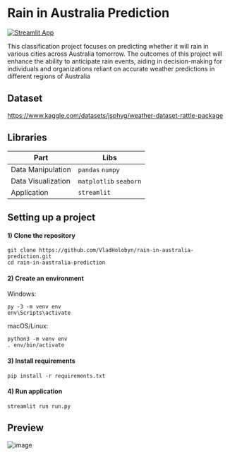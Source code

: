 # Rain in Australia Prediction

[![Streamlit App](https://static.streamlit.io/badges/streamlit_badge_black_white.svg)](https://rain-in-australia-prediction.onrender.com/)

This classification project focuses on predicting whether it will rain in various cities across Australia tomorrow. The outcomes of this project will enhance the ability to anticipate rain events, aiding in decision-making for individuals and organizations reliant on accurate weather predictions in different regions of Australia


## Dataset
https://www.kaggle.com/datasets/jsphyg/weather-dataset-rattle-package


## Libraries
| Part                 | Libs                     | 
| -------------------- | ------------------------ |  
| Data Manipulation    | `pandas` `numpy`        |
| Data Visualization   | `matplotlib` `seaborn`  |   
| Application          | `streamlit` |  


## Setting up a project

#### 1) Clone the repository
```
git clone https://github.com/VladHolobyn/rain-in-australia-prediction.git
cd rain-in-australia-prediction
```

#### 2) Create an environment

Windows:
```
py -3 -m venv env
env\Scripts\activate
```
macOS/Linux:
```
python3 -m venv env
. env/bin/activate
```

#### 3) Install requirements
```
pip install -r requirements.txt
```

#### 4) Run application
```
streamlit run run.py
```


## Preview 
![image](https://github.com/VladHolobyn/rain-in-australia-prediction/assets/125756054/6b29e500-1abe-4053-9f9a-232539b5a4a7)
